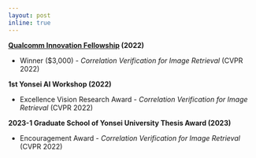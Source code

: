 ```yaml
---
layout: post
inline: true
---
```

  
**[Qualcomm Innovation Fellowship](https://www.qualcomm.com/research/university-relations/innovation-fellowship/winners) (2022)**
- Winner ($3,000) \- *Correlation Verification for Image Retrieval* (CVPR 2022)

**1st Yonsei AI Workshop (2022)**
- Excellence Vision Research Award \- *Correlation Verification for Image Retrieval* (CVPR 2022)

**2023-1 Graduate School of Yonsei University Thesis Award (2023)**
- Encouragement Award \- *Correlation Verification for Image Retrieval* (CVPR 2022)